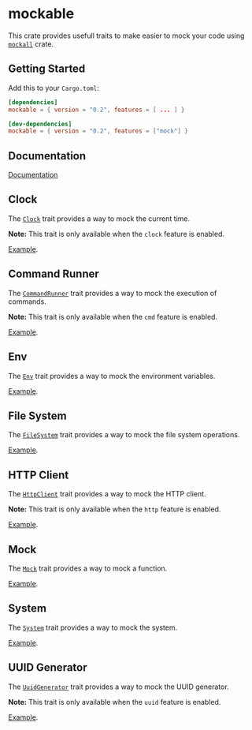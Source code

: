 # mockable

This crate provides usefull traits to make easier to mock your code using [`mockall`](https://github.com/asomers/mockall) crate.

## Getting Started

Add this to your `Cargo.toml`:

```toml
[dependencies]
mockable = { version = "0.2", features = [ ... ] }

[dev-dependencies]
mockable = { version = "0.2", features = ["mock"] }
```

## Documentation

[Documentation](https://docs.rs/mockable/latest/mockable/)

## Clock

The [`Clock`](https://docs.rs/mockable/latest/mockable/trait.Clock.html) trait provides a way to mock the current time.

**Note:** This trait is only available when the `clock` feature is enabled.

[Example](examples/clock.rs).

## Command Runner

The [`CommandRunner`](https://docs.rs/mockable/latest/mockable/trait.CommandRunner.html) trait provides a way to mock the execution of commands.

**Note:** This trait is only available when the `cmd` feature is enabled.

[Example](examples/cmd.rs).

## Env

The [`Env`](https://docs.rs/mockable/latest/mockable/trait.Env.html) trait provides a way to mock the environment variables.

[Example](examples/env.rs).

## File System

The [`FileSystem`](https://docs.rs/mockable/latest/mockable/trait.FileSystem.html) trait provides a way to mock the file system operations.

[Example](examples/fs.rs).

## HTTP Client

The [`HttpClient`](https://docs.rs/mockable/latest/mockable/trait.HttpClient.html) trait provides a way to mock the HTTP client.

**Note:** This trait is only available when the `http` feature is enabled.

[Example](examples/http.rs).

## Mock

The [`Mock`](https://docs.rs/mockable/latest/mockable/struct.Mock.html) trait provides a way to mock a function.

[Example](examples/mock.rs).

## System

The [`System`](https://docs.rs/mockable/latest/mockable/trait.System.html) trait provides a way to mock the system.

[Example](examples/sys.rs).

## UUID Generator

The [`UuidGenerator`](https://docs.rs/mockable/latest/mockable/trait.UuidGenerator.html) trait provides a way to mock the UUID generator.

**Note:** This trait is only available when the `uuid` feature is enabled.

[Example](examples/uuid.rs).
